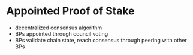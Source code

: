 # Appointed Proof of Stake

* decentralized consensus algorithm
* BPs appointed through council voting
* BPs validate chain state, reach consensus through peering with other BPs